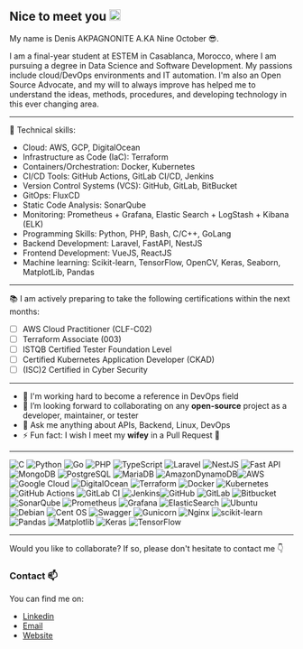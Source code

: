 ## Nice to meet you <img src="https://media.giphy.com/media/hvRJCLFzcasrR4ia7z/giphy.gif" width="20px">

My name is Denis AKPAGNONITE A.KA Nine October 😎​.

I am a final-year student at ESTEM in Casablanca, Morocco, where I am pursuing a degree in Data Science and Software Development. My passions include cloud/DevOps environments and IT automation. I'm also an Open Source Advocate, and my will to always improve has helped me to understand the ideas, methods, procedures, and developing technology in this ever changing area.

---

💼 Technical skills:

- Cloud: AWS, GCP, DigitalOcean
- Infrastructure as Code (IaC): Terraform
- Containers/Orchestration: Docker, Kubernetes
- CI/CD Tools: GitHub Actions, GitLab CI/CD, Jenkins
- Version Control Systems (VCS): GitHub, GitLab, BitBucket
- GitOps: FluxCD
- Static Code Analysis: SonarQube
- Monitoring: Prometheus + Grafana, Elastic Search + LogStash + Kibana (ELK)
- Programming Skills: Python, PHP, Bash, C/C++, GoLang
- Backend Development: Laravel, FastAPI, NestJS
- Frontend Development: VueJS, ReactJS
- Machine learning: Scikit-learn, TensorFlow, OpenCV, Keras, Seaborn, MatplotLib, Pandas

---

📚 I am actively preparing to take the following certifications within the next months:

- [ ] AWS Cloud Practitioner (CLF-C02)
- [ ] Terraform Associate (003)
- [ ] ISTQB Certified Tester Foundation Level
- [ ] Certified Kubernetes Application Developer (CKAD)
- [ ] (ISC)2 Certified in Cyber Security

---

- 🎯 I'm working hard to become a reference in DevOps field
- 👯 I’m looking forward to collaborating on any **open-source** project as a developer, maintainer, or tester
- 💬 Ask me anything about APIs, Backend, Linux, DevOps
- ⚡ Fun fact: I wish I meet my **wifey** in a Pull Request 🙈

---

![C](https://img.shields.io/badge/c-%2300599C.svg?style=for-the-badge&logo=c&logoColor=white)  ![Python](https://img.shields.io/badge/python-%2314354C.svg?style=for-the-badge&logo=python&logoColor=yellow) ![Go](https://img.shields.io/badge/go-%2300ADD8.svg?style=for-the-badge&logo=go&logoColor=white) ![PHP](https://img.shields.io/badge/php-%23777BB4.svg?style=for-the-badge&logo=php&logoColor=white) ![TypeScript](https://img.shields.io/badge/typescript-%23007ACC.svg?style=for-the-badge&logo=typescript&logoColor=white) ![Laravel](https://img.shields.io/badge/laravel-%23FF2D20.svg?style=for-the-badge&logo=laravel&logoColor=white) ![NestJS](https://img.shields.io/badge/nestjs-%23E0234E.svg?style=for-the-badge&logo=nestjs&logoColor=white) ![Fast API](https://img.shields.io/badge/fastapi-FCC624.svg?style=for-the-badge&logo=fastapi&logoColor=white) ![MongoDB](https://img.shields.io/badge/MongoDB-%234ea94b.svg?style=for-the-badge&logo=mongodb&logoColor=white) ![PostgreSQL](https://img.shields.io/badge/postgres-%23316192.svg?style=for-the-badge&logo=postgresql&logoColor=white) ![MariaDB](https://img.shields.io/badge/MariaDB-003545?style=for-the-badge&logo=mariadb&logoColor=white) ![AmazonDynamoDB](https://img.shields.io/badge/Amazon%20DynamoDB-4053D6?style=for-the-badge&logo=Amazon%20DynamoDB&logoColor=white)![AWS](https://img.shields.io/badge/AWS-%23FF9900.svg?style=for-the-badge&logo=amazon-aws&logoColor=white) ![Google Cloud](https://img.shields.io/badge/GoogleCloud-%234285F4.svg?style=for-the-badge&logo=google-cloud&logoColor=white) ![DigitalOcean](https://img.shields.io/badge/DigitalOcean-%230167ff.svg?style=for-the-badge&logo=digitalOcean&logoColor=white) ![Terraform](https://img.shields.io/badge/terraform-%235835CC.svg?style=for-the-badge&logo=terraform&logoColor=white) ![Docker](https://img.shields.io/badge/docker-%230db7ed.svg?style=for-the-badge&logo=docker&logoColor=white) ![Kubernetes](https://img.shields.io/badge/kubernetes-%23326ce5.svg?style=for-the-badge&logo=kubernetes&logoColor=white) ![GitHub Actions](https://img.shields.io/badge/github%20actions-%232671E5.svg?style=for-the-badge&logo=githubactions&logoColor=white) ![GitLab CI](https://img.shields.io/badge/gitlab%20ci-%23181717.svg?style=for-the-badge&logo=gitlab&logoColor=white) ![Jenkins](https://img.shields.io/badge/jenkins-%232C5263.svg?style=for-the-badge&logo=jenkins&logoColor=white)![GitHub](https://img.shields.io/badge/github-%23121011.svg?style=for-the-badge&logo=github&logoColor=white) ![GitLab](https://img.shields.io/badge/gitlab-%23181717.svg?style=for-the-badge&logo=gitlab&logoColor=white)  ![Bitbucket](https://img.shields.io/badge/bitbucket-%230047B3.svg?style=for-the-badge&logo=bitbucket&logoColor=white) ![SonarQube](https://img.shields.io/badge/SonarQube-black?style=for-the-badge&logo=sonarqube&logoColor=4E9BCD) ![Prometheus](https://img.shields.io/badge/Prometheus-E6522C?style=for-the-badge&logo=Prometheus&logoColor=white) ![Grafana](https://img.shields.io/badge/grafana-%23F46800.svg?style=for-the-badge&logo=grafana&logoColor=white) ![ElasticSearch](https://img.shields.io/badge/-ElasticSearch-005571?style=for-the-badge&logo=elasticsearch) ![Ubuntu](https://img.shields.io/badge/Ubuntu-E95420?style=for-the-badge&logo=ubuntu&logoColor=white) ![Debian](https://img.shields.io/badge/Debian-D70A53?style=for-the-badge&logo=debian&logoColor=white) ![Cent OS](https://img.shields.io/badge/cent%20os-002260?style=for-the-badge&logo=centos&logoColor=F0F0F0) ![Swagger](https://img.shields.io/badge/-Swagger-%23Clojure?style=for-the-badge&logo=swagger&logoColor=white) ![Gunicorn](https://img.shields.io/badge/gunicorn-%298729.svg?style=for-the-badge&logo=gunicorn&logoColor=white) ![Nginx](https://img.shields.io/badge/nginx-%23009639.svg?style=for-the-badge&logo=nginx&logoColor=white) ![scikit-learn](https://img.shields.io/badge/scikit--learn-%23F7931E.svg?style=for-the-badge&logo=scikit-learn&logoColor=white) ![Pandas](https://img.shields.io/badge/pandas-%23150458.svg?style=for-the-badge&logo=pandas&logoColor=white) ![Matplotlib](https://img.shields.io/badge/Matplotlib-%23ffffff.svg?style=for-the-badge&logo=Matplotlib&logoColor=black) ![Keras](https://img.shields.io/badge/Keras-%23D00000.svg?style=for-the-badge&logo=Keras&logoColor=white) ![TensorFlow](https://img.shields.io/badge/TensorFlow-%23FF6F00.svg?style=for-the-badge&logo=TensorFlow&logoColor=white)
 
---
Would you like to collaborate? If so, please don't hesitate to contact me :point_down:

### Contact 📫
You can find me on:
* [Linkedin](https://www.linkedin.com/in/denis-akpagnonite-49868b171/)
* [Email](mailto:akpagnonited@gmail.com)
* [Website](https://denisakp.me/)

